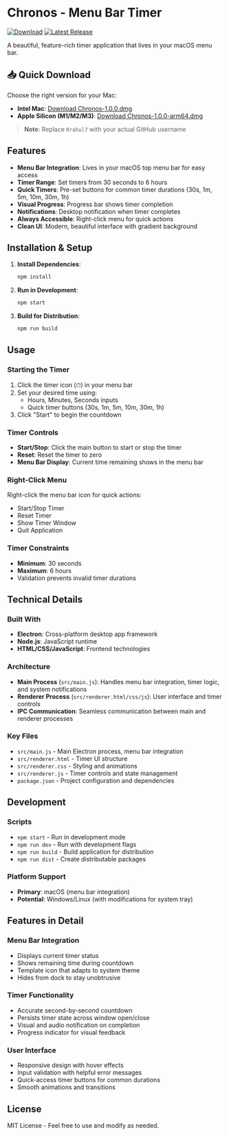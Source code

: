 # Chronos - Menu Bar Timer

[![Download](https://img.shields.io/github/downloads/Rrahul7/chronos-timer/total)](https://github.com/Rrahul7/chronos-timer/releases)
[![Latest Release](https://img.shields.io/github/v/release/Rrahul7/chronos-timer)](https://github.com/Rrahul7/chronos-timer/releases/latest)

A beautiful, feature-rich timer application that lives in your macOS menu bar.

## 📥 Quick Download

Choose the right version for your Mac:
- **Intel Mac**: [Download Chronos-1.0.0.dmg](https://github.com/Rrahul7/chronos-timer/releases/latest/download/Chronos-1.0.0.dmg)
- **Apple Silicon (M1/M2/M3)**: [Download Chronos-1.0.0-arm64.dmg](https://github.com/Rrahul7/chronos-timer/releases/latest/download/Chronos-1.0.0-arm64.dmg)

> **Note**: Replace `Rrahul7` with your actual GitHub username

## Features

- **Menu Bar Integration**: Lives in your macOS top menu bar for easy access
- **Timer Range**: Set timers from 30 seconds to 6 hours
- **Quick Timers**: Pre-set buttons for common timer durations (30s, 1m, 5m, 10m, 30m, 1h)
- **Visual Progress**: Progress bar shows timer completion
- **Notifications**: Desktop notification when timer completes
- **Always Accessible**: Right-click menu for quick actions
- **Clean UI**: Modern, beautiful interface with gradient background

## Installation & Setup

1. **Install Dependencies**:
   ```bash
   npm install
   ```

2. **Run in Development**:
   ```bash
   npm start
   ```

3. **Build for Distribution**:
   ```bash
   npm run build
   ```

## Usage

### Starting the Timer
1. Click the timer icon (⏱) in your menu bar
2. Set your desired time using:
   - Hours, Minutes, Seconds inputs
   - Quick timer buttons (30s, 1m, 5m, 10m, 30m, 1h)
3. Click "Start" to begin the countdown

### Timer Controls
- **Start/Stop**: Click the main button to start or stop the timer
- **Reset**: Reset the timer to zero
- **Menu Bar Display**: Current time remaining shows in the menu bar

### Right-Click Menu
Right-click the menu bar icon for quick actions:
- Start/Stop Timer
- Reset Timer
- Show Timer Window
- Quit Application

### Timer Constraints
- **Minimum**: 30 seconds
- **Maximum**: 6 hours
- Validation prevents invalid timer durations

## Technical Details

### Built With
- **Electron**: Cross-platform desktop app framework
- **Node.js**: JavaScript runtime
- **HTML/CSS/JavaScript**: Frontend technologies

### Architecture
- **Main Process** (`src/main.js`): Handles menu bar integration, timer logic, and system notifications
- **Renderer Process** (`src/renderer.html/css/js`): User interface and timer controls
- **IPC Communication**: Seamless communication between main and renderer processes

### Key Files
- `src/main.js` - Main Electron process, menu bar integration
- `src/renderer.html` - Timer UI structure
- `src/renderer.css` - Styling and animations
- `src/renderer.js` - Timer controls and state management
- `package.json` - Project configuration and dependencies

## Development

### Scripts
- `npm start` - Run in development mode
- `npm run dev` - Run with development flags
- `npm run build` - Build application for distribution
- `npm run dist` - Create distributable packages

### Platform Support
- **Primary**: macOS (menu bar integration)
- **Potential**: Windows/Linux (with modifications for system tray)

## Features in Detail

### Menu Bar Integration
- Displays current timer status
- Shows remaining time during countdown
- Template icon that adapts to system theme
- Hides from dock to stay unobtrusive

### Timer Functionality
- Accurate second-by-second countdown
- Persists timer state across window open/close
- Visual and audio notification on completion
- Progress indicator for visual feedback

### User Interface
- Responsive design with hover effects
- Input validation with helpful error messages
- Quick-access timer buttons for common durations
- Smooth animations and transitions

## License

MIT License - Feel free to use and modify as needed.